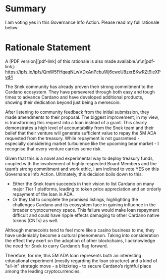 # Summary
I am voting yes in this Governance Info Action. Please read my full rationale below


# Rationale Statement

A [PDF version][pdf-link] of this rationale is also made available.\n\n[pdf-link]: https://ipfs.io/ipfs/QmW5FHqaqNLwVDxAnPcbuWj6cweU8zxrBKwRZt9ieXPvd4

The Snek community has already proven their strong commitment to the Cardano ecosystem. They have persevered through both easy and tough times to advance Cardano and have developed additional products, showing their dedication beyond just being a memecoin.

After listening to community feedback from the initial submission, they made amendments to their proposal. The biggest improvement, in my view, is transforming this request into a loan instead of a grant. This clearly demonstrates a high level of accountability from the Snek team and their belief that their venture will generate sufficient value to repay the 5M ADA requested from the treasury. While repayment is not guaranteed - especially considering market turbulence like the upcoming bear market - I recognise that every venture carries some risk.

Given that this is a novel and experimental way to deploy treasury funds, coupled with the involvement of highly respected Board Members and the team’s strong commitment and work ethic, I am inclined to vote YES on this Governance Info Action.
Ultimately, this decision boils down to this:

- Either the Snek team succeeds in their vision to list Cardano on many major Tier 1 platforms, leading to token price appreciation and an orderly repayment of the loan in ADA.
- Or they fail to complete the promised listings, highlighting the challenges Cardano and its ecosystem face in gaining influence in the broader cryptocurrency space. This failure would make loan repayment difficult and could have ripple effects damaging to other Cardano native tokens (CNTs) as well.

Although memecoins tend to feel more like a casino business to me, they have undeniably become a cultural phenomenon. Taking into consideration the effect they exert on the adoption of other blockchains, I acknowledge the need for Snek to carry Cardano’s flag forward.

Therefore, for me, this 5M ADA loan represents both an interesting educational experiment (mostly regarding the loan structure) and a kind of \"all-in\" strategic move - a blitzkrieg - to secure Cardano’s rightful place among the leading cryptocurrencies.
